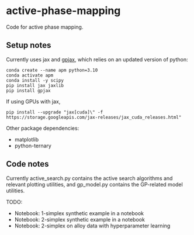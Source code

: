 # active-phase-mapping

Code for active phase mapping.

## Setup notes

Currently uses jax and
[gpjax](https://gpjax.readthedocs.io/en/latest/installation.html), which relies
on an updated version of python:

```
conda create --name apm python=3.10
conda activate apm
conda install -y scipy
pip install jax jaxlib
pip install gpjax
```

If using GPUs with jax,
```
pip install --upgrade "jax[cuda]\" -f https://storage.googleapis.com/jax-releases/jax_cuda_releases.html"
```

Other package dependencies:
* matplotlib
* python-ternary



## Code notes

Currently active_search.py contains the active search algorithms and
relevant plotting utilities, and gp_model.py contains the GP-related model
utilities.


TODO:
* Notebook: 1-simplex synthetic example in a notebook
* Notebook: 2-simplex synthetic example in a notebook
* Notebook: 2-simplex on alloy data with hyperparameter learning
